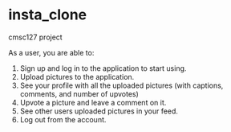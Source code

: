 # insta_clone
cmsc127 project

As a user, you are able to:
1. Sign up and log in to the application to start using.
2. Upload pictures to the application.
3. See your profile with all the uploaded pictures (with captions, comments, and number of upvotes)
4. Upvote a picture and leave a comment on it.
5. See other users uploaded pictures in your feed.
6. Log out from the account.
